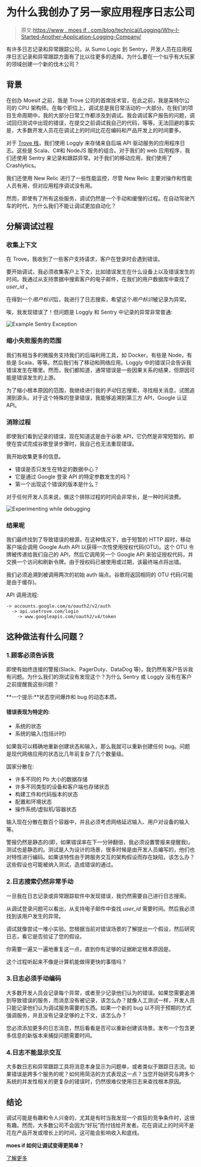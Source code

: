 # 为什么我创办了另一家应用程序日志公司

> 原文:[https://www . moes if . com/blog/technical/Logging/Why-I-Started-Another-Application-Logging-Company/](https://www.moesif.com/blog/technical/logging/Why-I-Started-Another-Application-Logging-Company/)

有许多日志记录和异常跟踪公司。从 Sumo Logic 到 Sentry，开发人员在应用程序日志记录和异常跟踪方面有了比以往更多的选择。为什么要在一个似乎有大玩家的领域创建一个新的伐木公司？

## 背景

在创办 Moesif 之前，我是 Trove 公司的首席技术官，在此之前，我是英特尔公司的 CPU 架构师。在每个职位上，调试总是我日常活动的一大部分。在我们的项目生命周期中，我的大部分日常工作都涉及到调试。我会调试客户报告的问题，调试回归测试中出现的错误，在提交之前调试我自己的代码，等等。无法回避的事实是，大多数开发人员花在调试上的时间比花在编码和产品开发上的时间要多。

对于 [Trove 栈](https://stackshare.io/dgilling/trove-market)，我们使用 Loggly 来存储来自后端 API 驱动服务的应用程序日志。这些是 Scala、C#和 NodeJS 服务的组合。对于我们的 web 应用程序，我们还使用 Sentry 来记录和跟踪异常。对于我们的移动应用，我们使用了 Crashlytics。

我们还使用 New Relic 进行了一些性能监控，尽管 New Relic 主要对操作和性能人员有用，但对应用程序调试没有用。

然而，即使有了所有这些服务，调试仍然是一个手动和缓慢的过程。在自动驾驶汽车的时代，为什么我们不能让调试更加自动化？

## 分解调试过程

### 收集上下文

在 Trove，我收到了一些客户支持请求，客户在登录时会遇到错误。

要开始调试，我必须收集客户上下文，比如错误发生在什么设备上以及错误发生的时间。我通过从支持票据中搜索客户的电子邮件，在我们的用户数据库中查找了 *user_id* 。

在得到一个*用户标识*后，我进行了日志搜索，希望这个*用户标识*被记录为异常。

唉，我发现错误了！但问题是 Loggly 和 Sentry 中记录的异常非常普通:

![Example Sentry Exception](../Images/57094e4ae6cf9e3f6d29b12ff7aa4ad1.png)

### 缩小失败服务的范围

我们有相当多的微服务支持我们的后端利用工具，如 Docker。有些是 Node，有些是 Scala，等等。然后我们有了移动和网络应用。Loggly 中的错误只会告诉我错误发生在哪里。然而，我们都知道，通常错误是一些因果关系的结果，但原因可能是错误发生的上游。

为了缩小根本原因的范围，我继续进行我的*手动*日志搜索，寻找相关消息，试图追溯到源头。对于这个特殊的登录错误，我能够追溯到第三方 API，Google 认证 API。

### 消除过程

即使我们看到记录的错误，现在知道这是由于谷歌 API，它仍然是非常短暂的。即使在尝试完成谷歌登录步骤时，我自己也无法重现错误。

我开始收集更多的信息。

*   错误是否只发生在特定的数据中心？
*   它是通过 Google 登录 API 的特定参数发生的吗？
*   第一个出现这个错误的版本是什么？

对于任何开发人员来说，做这个排除过程的时间会非常长，是一种时间浪费。

![Experimenting while debugging ](../Images/7d48f826dc893e0f417ab5c52a9cd305.png)

### 结果呢

我们最终找到了导致错误的根源，在这种情况下，由于短暂的 HTTP 超时，移动客户端会调用 Google Auth API 以获得一次性使用授权代码(OTU)。这个 OTU 令牌被传递给我们自己的 API，然后它调用另一个 Google API 来验证授权代码，并交换一个访问和刷新令牌。由于授权码已被使用或过期，该最终端点将出错。

我们必须追溯到被调用两次的初始 auth 端点。谷歌将返回相同的 OTU 代码(可能是由于缓存)。

API 调用流程:

```
-> accounts.google.com/o/oauth2/v2/auth
  -> api.usetrove.com/login
    -> www.googleapis.com/oauth2/v4/token 
```

## 这种做法有什么问题？

### 1.顾客必须告诉我

即使有始终连接的警报(Slack、PagerDuty、DataDog 等)，我仍然有客户告诉我有问题。为什么我们的测试没有发现这个？为什么 Sentry 或 Loggly 没有在客户之前提醒我这些问题？

**一个提示:**状态空间爆炸和 bug 的动态本质。

#### 错误表现为特定的:

*   系统的状态
*   系统的输入(包括计时)

如果我可以精确地重新创建状态和输入，那么我就可以重新创建任何 bug。问题是现代网络应用的状态比几年前复杂了几个数量级。

国家分散在:

*   许多不同的 Pb 大小的数据存储
*   许多不同类型的设备和客户端也存储状态
*   构建工件和代码版本的状态
*   配置和环境状态
*   操作系统/虚拟机/容器状态

输入现在分散在数百个容器中，并且必须考虑网络延迟输入、用户对设备的输入等。

警报仍然是静态的(即，如果错误率在下一分钟翻倍，我必须设置警报来提醒我)。测试也是静态的。测试是人为设计的场景，很多时候是由开发人员编写的，他们也对特性进行编码。如果该特性由于跨服务交互的架构假设而存在缺陷，该怎么办？这些假设也可能被纳入测试，造成错误的通过。

### 2.日志搜索仍然非常手动

一旦我在日志记录或异常跟踪软件中发现错误，我仍然需要自己进行日志搜索。

从调试登录问题可以看出，从支持电子邮件中查找 *user_id* 需要时间。然后我必须找到该用户发生的异常。

调试就像尝试一堆小实验。您根据当前对错误场景的了解提出一个假设，然后研究日志，看它是否验证了您的假设。

你需要一遍又一遍地重复这一点，直到你有足够的证据断定根本原因是。

这个过程听起来不像是计算机能做得更快的事情吗？

### 3.日志必须手动编码

大多数开发人员会记录每个异常，或者至少记录他们认为的错误。如果您需要追溯到导致错误的服务，而消息没有被记录，该怎么办？就像人工测试一样，开发人员只能记录他们认为调试服务需要的东西。如果一个新的 bug 以不同于预期的方式强调服务，并且没有记录足够的上下文，该怎么办？

您必须添加更多的日志消息，然后看看是否可以重新创建该场景。发布一个包含更多信息的新版本来捕捉问题需要时间。

### 4.日志不能显示交互

大多数日志和异常跟踪工具将消息本身显示为问题单，或者类似于跟踪日志流。如果错误是跨多个服务的呢？如何用简洁的方式表现这一点？当您开始研究与跨多个系统的并发性相关的更复杂的错误时，仍然很难仅使用日志来查找根本原因。

## 结论

调试可能是有趣和令人兴奋的，尤其是有时当我发现一个疯狂的竞争条件时，这很有趣。然而，大多数公司不会因为“好玩”而付钱给开发者。花在调试上的时间不是花在产品开发或增长上的时间，这可能会影响收入和底线。

 **moes if 如何让调试变得更简单？**

[了解更多](https://www.moesif.com?utm_source=blog)